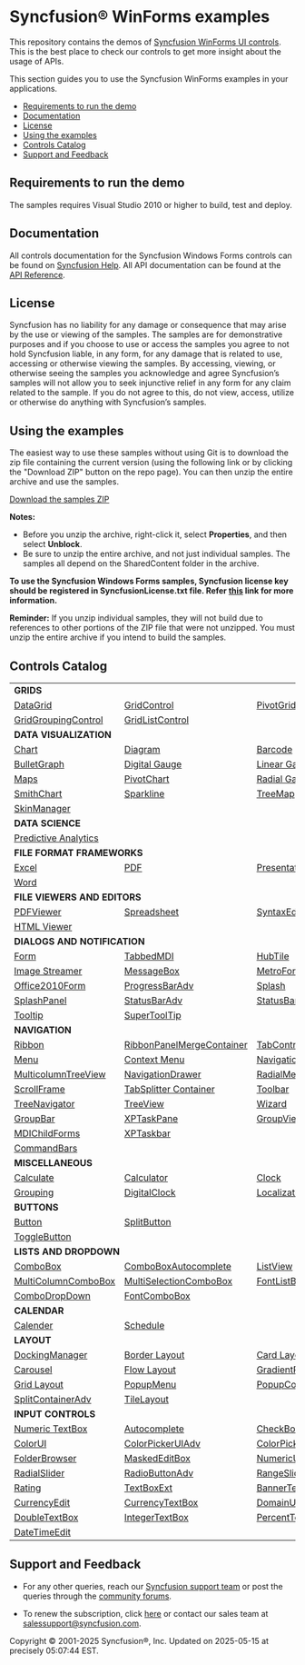 ﻿# Syncfusion® WinForms examples

This repository contains the demos of [Syncfusion WinForms UI controls](https://www.syncfusion.com/products/winforms?utm_source=github&utm_medium=listing). This is the best place to check our controls to get more insight about the usage of APIs.

This section guides you to use the Syncfusion WinForms examples in your applications.

* [Requirements to run the demo](#requirements-to-run-the-demo)
* [Documentation](#documentation)
* [License](#license)
* [Using the examples](#using-the-examples)
* [Controls Catalog](#controls-catalog)
* [Support and Feedback](#support-and-feedback)

## <a name="requirements-to-run-the-demo"></a>Requirements to run the demo ##

The samples requires Visual Studio 2010 or higher to build, test and deploy. 

## <a name="documentation"></a>Documentation ##

All controls documentation for the Syncfusion Windows Forms controls can be found on [Syncfusion Help](https://help.syncfusion.com/windowsforms/overview?utm_source=github&utm_medium=listing). All API documentation can be found at the [API Reference](https://help.syncfusion.com/cr/windowsforms?utm_source=github&utm_medium=listing).


## <a name="license"></a>License ##

Syncfusion has no liability for any damage or consequence that may arise by the use or viewing of the samples. The samples are for demonstrative purposes and if you choose to use or access the samples you agree to not hold Syncfusion liable, in any form, for any damage that is related to use, accessing or otherwise viewing the samples. By accessing, viewing, or otherwise seeing the samples you acknowledge and agree Syncfusion’s samples will not allow you to seek injunctive relief in any form for any claim related to the sample. If you do not agree to this, do not view, access, utilize or otherwise do anything with Syncfusion’s samples.

## <a name="using-the-samples"></a>Using the examples ##

The easiest way to use these samples without using Git is to download the zip file containing the current version (using the following link or by clicking the "Download ZIP" button on the repo page). You can then unzip the entire archive and use the samples.

   [Download the samples ZIP](../../archive/master.zip)

   **Notes:** 
   * Before you unzip the archive, right-click it, select **Properties**, and then select **Unblock**.
   * Be sure to unzip the entire archive, and not just individual samples. The samples all depend on the SharedContent folder in the archive.  

**To use the Syncfusion Windows Forms samples, Syncfusion license key should be registered in SyncfusionLicense.txt file. Refer [this](https://www.syncfusion.com/kb/9002?utm_source=github&utm_medium=listing) link for more information.**



**Reminder:** If you unzip individual samples, they will not build due to references to other portions of the ZIP file that were not unzipped. You must unzip the entire archive if you intend to build the samples.


## <a name="controls-catalog"></a>Controls Catalog ## 

<table>
<tr>
<td colspan="3" rowspan="1">
<b>GRIDS<b>
</td>
</tr>    
<tr>
<td>
<a href="datagrid">DataGrid</a>
</td>
<td>
<a href="gridcontrol">GridControl</a>
</td>
<td>
<a href="pivotgrid">PivotGrid</a>
</td>
</tr>
<tr>
<td>
<a href="gridgroupingcontrol">GridGroupingControl</a>
</td>
<td>
<a href="gridcontrol/Grid%20List%20Control">GridListControl</a>
</td>
<td/>
</tr>
<tr>
<td colspan="3" rowspan="1">
<b>DATA VISUALIZATION</b>
</td>
</tr>    
<tr>
<td>
<a href="chart">Chart</a>
</td>
<td>
<a href="diagram">Diagram</a>
</td>
<td>
<a href="barcode">Barcode</a>
</td>
</tr>
<tr>
<td>
<a href="bulletgraph">BulletGraph</a>
</td>
<td>
<a href="gauge/DigitalGauge/DigitalGauge">Digital Gauge</a>
</td>
<td>
<a href="gauge/LinearGauge">Linear Gauge</a>
</td>
</tr>
<tr>
<td>
<a href="map">Maps</a>
</td>
<td>
<a href="pivotchart">PivotChart</a>
</td>
<td>
<a href="gauge/RadialGauge">Radial Gauge</a>
</td>

</tr>
<tr>
<td>
<a href="smithchart">SmithChart</a>
</td>
<td>
<a href="chart/SparklineChart">Sparkline</a>
</td>
<td>
<a href="treemap">TreeMap</a>
</td>
</tr>
<tr>
<td>
<a href="skinmanager">SkinManager</a>
</td>
<td/>
<td/>
</tr>
<tr>
<td colspan="3" rowspan="1">
<b>DATA SCIENCE</b>
</td>
</tr>    
<tr>
<td colspan="3" rowspan="1">
<a href="pmml">Predictive Analytics</a>
</td>
</tr>
<tr>
<td colspan="3" rowspan="1">
<b>FILE FORMAT FRAMEWORKS</b>
</td>
</tr>    
<tr>
<td>
<a href="xlsio">Excel</a>
</td>
<td>
<a href="pdf">PDF</a>
</td>
<td>
<a href="presentation">Presentation</a>
</td>
</tr>
<tr>
<td>
<a href="docio">Word</a>
</td>
<td/>
<td/>
</tr>
<tr>
<td colspan="3" rowspan="1">
<b>FILE VIEWERS AND EDITORS
</tr>
<tr>
<td >
<a href="pdfviewer">PDFViewer</a>
</td>
<td>
<a href="spreadsheet">Spreadsheet</a>
</td>
<td>
<a href="editor">SyntaxEditor</a>
</td>
</tr>
<tr>
<td>
<a href="htmlui">HTML Viewer</a>
</td>
<td/>
<td/>
</tr>
<tr>
<td colspan="3" rowspan="1">
<b>DIALOGS AND NOTIFICATION</b>
</td>
</tr>    
<tr>
<td>
<a href="dialogs/SfForm">Form</a>
</td>
<td>
<a href="navigation/TabbedMdi%20manager/Tabbed%20MDI">TabbedMDI</a>
</td>
<td>
<a href="notification/HubTile">HubTile</a>
</td>

</tr>
<tr>
<td>
<a href="layout/Tile%20layout/TileLayout">Image Streamer</a>
</td>
<td>
<a href="notification/MessageBoxAdv">MessageBox</a>
</td>
<td>
<a href="dialogs/Metro%20Style">MetroForm</a>
</td>
</tr>
<tr>
<td>
<a href="dialogs/Office%20Style%20Form/Office2010Form">Office2010Form</a>
</td>
<td>
<a href="notification/Progressbar">ProgressBarAdv</a>
</td>
<td>
<a href="notification/Splash/Splash%20Control">Splash</a>
</td>
</tr>

<tr>
<td>
<a href="notification/Splash/SplashPanel">SplashPanel</a>
</td>
<td>
<a href="notification/StatusBar/StatusBarAdv">StatusBarAdv</a>
</td>
<td>
<a href="notification/StatusBar/StatusBarAdv%20Panel">StatusBarAdvPanel</a>
</td>
</tr>
<tr>
<td>
<a href="notification/SfToolTip/GettingStarted">Tooltip</a>
</td>
<td>
<a href="notification/Super%20Tooltip/SuperTooltip">SuperToolTip</a>
</td>
<td/>
</tr>

<tr>
<td colspan="3" rowspan="1">
<b>NAVIGATION</b>
</td>
</tr>    
<tr>
<td>
<a href="ribbon">Ribbon</a>
</td>
<td>
<a href="ribbon/RibbonMerge">RibbonPanelMergeContainer</a>
</td>
<td>
<a href="navigation/TabControl">TabControl</a>
</td>
<tr>
<td>
<a href="menu">Menu</a>
</td>
<td>
<a href="contextmenustripext">Context Menu</a>
</td>
<td>
<a href="navigationview">NavigationView</a>
</td>
<tr>
<td>
<a href="multicolumntreeview">MulticolumnTreeView</a>
</td>
<td>
<a href="navigation/NavigationDrawer">NavigationDrawer</a>
</td>
<td>
<a href="radialmenu">RadialMenu</a>
</td>
</tr>
<tr>
<td>
<a href="navigation/SfScrollFrame/GettingStarted">ScrollFrame</a>
</td>
<td>
<a href="containercontrols/TabBarSplitter">TabSplitter Container</a>
</td>
<td>
<a href="toolbars/Toolbars">Toolbar</a>
</td>
<tr>
<td>
<a href="navigation/TreeNavigator">TreeNavigator</a>
</td>
<td>
<a href="treeview">TreeView</a>
</td>
<td>
<a href="navigation/Wizard/Wizard%20Control">Wizard</a>
</td>
</tr>
<tr>
<td>
<a href="navigation/GroupBar">GroupBar</a>
</td>
<td>
<a href="navigation/Wizard/Task%20Pane">XPTaskPane</a>
</td>
<td>
<a href="navigation/GroupBar/GroupView">GroupView</a>
</td>
</tr>
<tr>
<td>
<a href="dialogs/SfForm/MDIForm">MDIChildForms</a>
</td>
<td>
<a href="navigation/TaskBar/XpTaskbar">XPTaskbar</a>
</td>
</tr>
<tr>
<td>
<a href="toolbars/Command%20Bars">CommandBars</a>
</td>
<td/>
</tr>

<tr>
<td colspan="3" rowspan="1">
<b>MISCELLANEOUS</b>
</td>
</tr>    
<tr>
<td>
<a href="calculate">Calculate</a>
</td>
<td>
<a href="inputcontrols/Calculator">Calculator</a>
</td>
<td>
<a href="editor/Clock">Clock</a>
</td>
</tr>
<tr>
<td>
<a href="grouping">Grouping</a>
</td>
<td>
<a href="editor/Clock/Digital%20Clock">DigitalClock</a>
</td>
<td>
<a href="localization">Localization</a>
</td>
</tr>

<tr>
<td colspan="3" rowspan="1">
<b>BUTTONS</b>
</td>
</tr>    
<tr>
<td>
<a href="sfbutton">Button</a>
</td>
<td>
<a href="sfbutton/Buttons">SplitButton</a>
</td>
</tr>
<tr>
<td>
<a href="togglebutton">ToggleButton</a>
</td>
<td/>
<td/>
</tr>

<tr>
<td colspan="3" rowspan="1">
<b>LISTS AND DROPDOWN</b>
</td>
</tr>
<tr>
<td>
<a href="sfcombobox">ComboBox</a>
</td>
<td>
<a href="listcontrols/ComboBox%20Autocomplete">ComboBoxAutocomplete</a>
</td>
<td>
<a href="dropdown/SfListView">ListView</a>
</td>
</tr>
<tr>
<td>
<a href="listcontrols/Multi%20Column%20ComboBox">MultiColumnComboBox</a>
</td>
<td>
<a href="sfcombobox/MultiSelection">MultiSelectionComboBox</a>
</td>
<td>
<a href="dropdown/FontListBox">FontListBox</a>
</td>
</tr>
<tr>
<td>
<a href="listcontrols/Combo%20DropDown">ComboDropDown</a>
</td>
<td>
<a href="fontcombobox">FontComboBox</a>
</td>
</tr>

<tr>
<td colspan="3" rowspan="1">
<b>CALENDAR</b>
</td>
</tr>
<tr>
<td>
<a href="editor/SfCalendar">Calender</a>
</td>
<td>
<a href="schedulecontrol">Schedule</a>
</td>
<td/>
</tr>

<tr>
<td colspan="3" rowspan="1">
<b>LAYOUT</b>
</td>
</tr>    
<tr>
<td>
<a href="dockingmanager">DockingManager</a>
</td>
<td>
<a href="layout/BorderLayout">Border Layout</a>
</td>
<td>
<a href="layout/CardLayout">Card Layout</a>
</td>
</tr>

<tr>
<td>
<a href="layout/Carousel">Carousel</a>
</td>
<td>
<a href="layout/FlowLayout">Flow Layout</a>
</td>
<td>
<a href="layout/Gradient%20Panel">GradientPanel</a>
</td>
</tr>

<tr>
<td>
<a href="layout/GridLayout">Grid Layout</a>
</td>
<td>
<a href="popupmenu">PopupMenu</a>
</td>
<td>
<a href="containercontrols/PopupContainer">PopupControlContainer</a>
</td>
</tr>
<tr>
<td>
<a href="layout/Split%20ContainerAdv">SplitContainerAdv</a>
</td>
<td>
<a href="layout/Tile%20layout/TileLayout">TileLayout</a>
</td>
</tr>

<tr>
<td colspan="3" rowspan="1">
<b>INPUT CONTROLS</b>
</td>
</tr>                               
<tr>
<td>
<a href="editor/SfNumericTextBox">Numeric TextBox</a>
</td>
<td>
<a href="autocomplete">Autocomplete</a>
</td>
<td>
<a href="editor/CheckBoxAdv">CheckBoxAdv</a>
</td>
</tr>
<tr>
<td>
<a href="editor/Color%20UI%20Control">ColorUI</a>
</td>
<td>
<a href="editor/ColorPickerUI">ColorPickerUIAdv</a>
</td>
<td>
<a href="editor/ColorPickerButton">ColorPicker Button</a>
</td>
</tr>
<tr>
<td>
<a href="editor/FolderBrowser">FolderBrowser</a>
</td>
<td>
<a href="editor/MaskedEditBox">MaskedEditBox</a>
</td>
<td>
<a href="editor/UpDown">NumericUpdownExt</a>
</td>
</tr>
<tr>
<td>
<a href="editor/RadialSlider">RadialSlider</a>
</td>
<td>
<a href="inputcontrols/RadioButtonAdv">RadioButtonAdv</a>
</td>
<td>
<a href="editor/RangeSlider">RangeSlider</a>
</td>
</tr>
<tr>
<td>
<a href="editor/RatingControl">Rating</a>
</td>
<td>
<a href="editor/Editors">TextBoxExt</a>
</td>
<td>
<a href="editor/Editors">BannerText</a>
</td>
</tr>

<tr>
<td>
<a href="editor/Editors">CurrencyEdit</a>
</td>
<td>
<a href="editor/UnitConverter">CurrencyTextBox</a>
</td>
<td>
<a href="editor/UpDown">DomainUpdownExt</a>
</td>
</tr>

<tr>
<td>
<a href="editor/UnitConverter">DoubleTextBox</a>
</td>
<td>
<a href="editor/UnitConverter">IntegerTextBox</a>
</td>
<td>
<a href="editor/Editors">PercentTextBox</a>
</td>
</tr>
<tr>
<td>
<a href="editor/SfDateTimeEdit">DateTimeEdit</a>
</td>
</tr>
</table>

## <a name="support-and-feedback"></a>Support and Feedback ##

* For any other queries, reach our [Syncfusion support team](https://www.syncfusion.com/support/directtrac/incidents/newincident?utm_source=github&utm_medium=listing) or post the queries through the [community forums](https://www.syncfusion.com/forums?utm_source=github&utm_medium=listing).

* To renew the subscription, click [here](https://www.syncfusion.com/sales/products?utm_source=github&utm_medium=listing) or contact our sales team at <salessupport@syncfusion.com>.
  
<p>Copyright © 2001-2025 Syncfusion®, Inc. Updated on 2025-05-15 at precisely 05:07:44 EST.</p>
